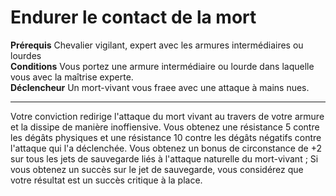 # Endurer le contact de la mort

<p><span id="ctl00_MainContent_DetailedOutput"><strong>Prérequis</strong> Chevalier vigilant, expert avec les armures intermédiaires ou lourdes <br><strong>Conditions</strong> Vous portez une armure intermédiaire ou lourde dans laquelle vous avec la maîtrise experte.<br><strong>Déclencheur</strong> Un mort-vivant vous fraee avec une attaque à mains nues.<br></span></p>
<hr>
<p>Votre conviction redirige l'attaque du mort vivant au travers de votre armure et la dissipe de manière inoffiensive. Vous obtenez une résistance 5 contre les dégâts physiques et une résistance 10 contre les dégâts négatifs contre l'attaque qui l'a déclenchée. Vous obtenez un bonus de circonstance de +2 sur tous les jets de sauvegarde liés à l'attaque naturelle du mort-vivant ; Si vous obtenez un succès sur le jet de sauvegarde, vous considérez que votre résultat est un succès critique à la place.&nbsp;</p>